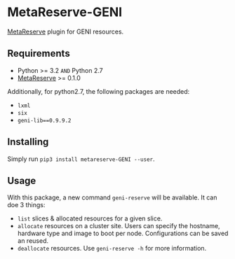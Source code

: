 # MetaReserve-GENI
[MetaReserve](https://github.com/Sebastiaan-Alvarez-Rodriguez/metareserve) plugin for GENI resources.

## Requirements
 - Python >= 3.2 `AND` Python 2.7
 - [MetaReserve](https://github.com/Sebastiaan-Alvarez-Rodriguez/metareserve) >= 0.1.0

Additionally, for python2.7, the following packages are needed:
 - `lxml`
 - `six`
 - `geni-lib==0.9.9.2`


## Installing
Simply run `pip3 install metareserve-GENI --user`.


## Usage
With this package, a new command `geni-reserve` will be available.
It can doe 3 things:
 - `list` slices & allocated resources for a given slice.
 - `allocate` resources on a cluster site. Users can specify the hostname, hardware type and image to boot per node. Configurations can be saved an reused.
 - `deallocate` resources.
Use `geni-reserve -h` for more information.